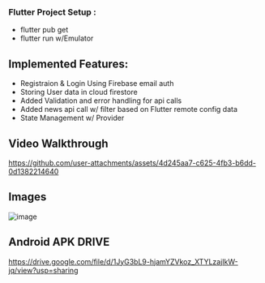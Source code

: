 ### Flutter Project Setup :
  - flutter pub get
  - flutter run w/Emulator



Implemented Features:
  -

  - Registraion & Login Using Firebase email auth
  - Storing User data in cloud firestore
  - Added Validation and error handling for api calls
  - Added news api call w/ filter based on Flutter remote config data
  - State Management w/ Provider

Video Walkthrough
  - 


https://github.com/user-attachments/assets/4d245aa7-c625-4fb3-b6dd-0d1382214640



Images
  -
![image](https://github.com/user-attachments/assets/cf490ced-6f8f-4137-a813-93eae616e11d)


Android APK DRIVE
  -   
https://drive.google.com/file/d/1JyG3bL9-hjamYZVkoz_XTYLzajIkW-jq/view?usp=sharing
